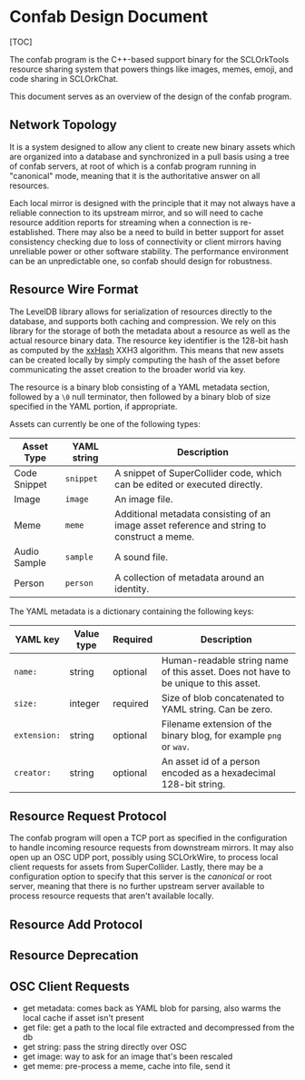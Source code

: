 Confab Design Document
======================

[TOC]

The confab program is the C++-based support binary for the SCLOrkTools resource sharing system that powers things like
images, memes, emoji, and code sharing in SCLOrkChat.

This document serves as an overview of the design of the confab program.

Network Topology
-----------------

It is a system designed to allow any client to create new binary assets which are organized into a database and
synchronized in a pull basis using a tree of confab servers, at root of which is a confab program running in "canonical"
mode, meaning that it is the authoritative answer on all resources.

Each local mirror is designed with the principle that it may not always have a reliable connection to its upstream
mirror, and so will need to cache resource addition reports for streaming when a connection is re-established. There
may also be a need to build in better support for asset consistency checking due to loss of connectivity or client
mirrors having unreliable power or other software stability. The performance environment can be an unpredictable one,
so confab should design for robustness.

Resource Wire Format
--------------------
The LevelDB library allows for serialization of resources directly to the database, and supports both caching and
compression. We rely on this library for the storage of both the metadata about a resource as well as the actual
resource binary data. The resource key identifier is the 128-bit hash as computed by the
[xxHash](https://github.com/Cyan4973/xxHash) XXH3 algorithm. This means that new assets can be created locally by
simply computing the hash of the asset before communicating the asset creation to the broader world via key.

The resource is a binary blob consisting of a YAML metadata section, followed by a ```\0``` null terminator, then
followed by a binary blob of size specified in the YAML portion, if appropriate.

Assets can currently be one of the following types:

Asset Type   | YAML string   | Description
-------------|---------------|------------
Code Snippet | ```snippet``` | A snippet of SuperCollider code, which can be edited or executed directly.
Image        | ```image```   | An image file.
Meme         | ```meme```    | Additional metadata consisting of an image asset reference and string to construct a meme.
Audio Sample | ```sample```  | A sound file.
Person       | ```person```  | A collection of metadata around an identity.

The YAML metadata is a dictionary containing the following keys:

YAML key         | Value type | Required | Description
-----------------|------------|----------|------------
```name:```      | string     | optional | Human-readable string name of this asset. Does not have to be unique to this asset.
```size:```      | integer    | required | Size of blob concatenated to YAML string. Can be zero.
```extension:``` | string     | optional | Filename extension of the binary blog, for example ```png``` or ```wav```.
```creator:```   | string     | optional | An asset id of a person encoded as a hexadecimal 128-bit string.

Resource Request Protocol
-------------------------

The confab program will open a TCP port as specified in the configuration to handle incoming resource requests from
downstream mirrors. It may also open up an OSC UDP port, possibly using SCLOrkWire, to process local client requests
for assets from SuperCollider. Lastly, there may be a configuration option to specify that this server is the
*canonical* or root server, meaning that there is no further upstream server available to process resource requests that
aren't available locally.

Resource Add Protocol
---------------------


Resource Deprecation
--------------------


OSC Client Requests
-------------------

- get metadata: comes back as YAML blob for parsing, also warms the local cache if asset isn't present
- get file: get a path to the local file extracted and decompressed from the db
- get string: pass the string directly over OSC
- get image: way to ask for an image that's been rescaled
- get meme: pre-process a meme, cache into file, send it

